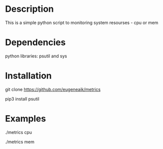 # Description
This is a simple python script to monitoring system resourses - cpu or mem
# Dependencies
python libraries: psutil and sys
# Installation
git clone https://github.com/eugeneaik/metrics

pip3 install psutil
# Examples
./metrics cpu

./metrics mem
